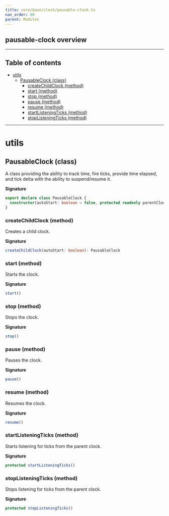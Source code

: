 ```yaml
---
title: core/base/clock/pausable-clock.ts
nav_order: 60
parent: Modules
---
```


## pausable-clock overview

---

<h2 class="text-delta">Table of contents</h2>

- [utils](#utils)
  - [PausableClock (class)](#pausableclock-class)
    - [createChildClock (method)](#createchildclock-method)
    - [start (method)](#start-method)
    - [stop (method)](#stop-method)
    - [pause (method)](#pause-method)
    - [resume (method)](#resume-method)
    - [startListeningTicks (method)](#startlisteningticks-method)
    - [stopListeningTicks (method)](#stoplisteningticks-method)

---

# utils

## PausableClock (class)

A class providing the ability to track time, fire ticks, provide time elapsed, and tick delta with the ability to suspend/resume it.

**Signature**

```ts
export declare class PausableClock {
  constructor(autoStart: boolean = false, protected readonly parentClock: IClock = GgGlobalClock.instance)
}
```

### createChildClock (method)

Creates a child clock.

**Signature**

```ts
createChildClock(autoStart: boolean): PausableClock
```

### start (method)

Starts the clock.

**Signature**

```ts
start()
```

### stop (method)

Stops the clock.

**Signature**

```ts
stop()
```

### pause (method)

Pauses the clock.

**Signature**

```ts
pause()
```

### resume (method)

Resumes the clock.

**Signature**

```ts
resume()
```

### startListeningTicks (method)

Starts listening for ticks from the parent clock.

**Signature**

```ts
protected startListeningTicks()
```

### stopListeningTicks (method)

Stops listening for ticks from the parent clock.

**Signature**

```ts
protected stopListeningTicks()
```
